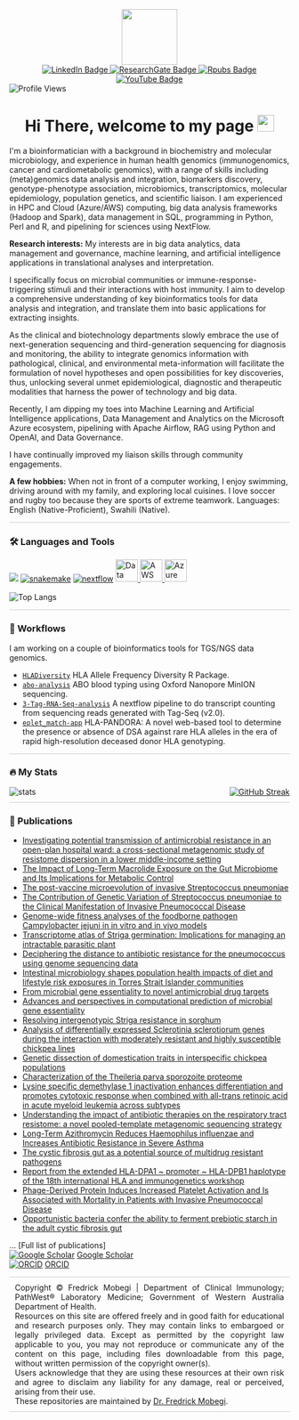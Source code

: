 <div id="header" align="center">
  <img src="https://media.giphy.com/media/M9gbBd9nbDrOTu1Mqx/giphy.gif" width="100"/>
</div>

<div id="badges" style="text-align: center;">
  <a href="https://www.linkedin.com/in/fmobegi/" target="_blank">
    <img src="https://img.shields.io/badge/LinkedIn-blue?style=for-the-badge&logo=linkedin&logoColor=white" alt="LinkedIn Badge"/>
  </a>
  <a href="https://www.researchgate.net/profile/Fredrick-Mobegi" target="_blank">
    <img src="https://img.shields.io/badge/ResearchGate-green?style=for-the-badge&logo=researchgate&logoColor=white" alt="ResearchGate Badge"/>
  </a>
  <a href="https://rpubs.com/fmobegi" target="_blank">
    <img src="https://img.shields.io/badge/Rpubs-black?style=for-the-badge&logo=rstudio&logoColor=white" alt="Rpubs Badge"/>
  </a>
  <a href="https://www.youtube.com/@fmobegi" target="_blank">
    <img src="https://img.shields.io/badge/YouTube-red?style=for-the-badge&logo=youtube&logoColor=white" alt="YouTube Badge"/>
  </a>
</div>
  <img src="https://komarev.com/ghpvc/?username=fmobegi&style=flat-square&color=blue" alt="Profile Views"/>
</div>
</br>
<h1 style="text-align: center;">
  Hi There, welcome to my page
  <img src="https://media.giphy.com/media/hvRJCLFzcasrR4ia7z/giphy.gif" width="30px"/>
</h1>

<p>
I'm a bioinformatician with a background in biochemistry and molecular microbiology, and experience in human health genomics (immunogenomics, cancer and cardiometabolic genomics), with a range of skills including (meta)genomics data analysis and integration, biomarkers discovery, genotype-phenotype association, microbiomics, transcriptomics, molecular epidemiology, population genetics, and scientific liaison. I am experienced in HPC and Cloud (Azure/AWS) computing, big data analysis frameworks (Hadoop and Spark), data management in SQL, programming in Python, Perl and R, and pipelining for sciences using NextFlow.

__Research interests:__
My interests are in big data analytics, data management and governance, machine learning, and artificial intelligence applications in translational analyses and interpretation.

I specifically focus on microbial communities or immune-response-triggering stimuli and their interactions with host immunity. I aim to develop a comprehensive understanding of key bioinformatics tools for data analysis and integration, and translate them into basic applications for extracting insights.

As the clinical and biotechnology departments slowly embrace the use of next-generation sequencing and third-generation sequencing for diagnosis and monitoring, the ability to integrate genomics information with pathological, clinical, and environmental meta-information will facilitate the formulation of novel hypotheses and open possibilities for key discoveries, thus, unlocking several unmet epidemiological, diagnostic and therapeutic modalities that harness the power of technology and big data.

Recently, I am dipping my toes into Machine Learning and Artificial Intelligence applications, Data Management and Analytics on the Microsoft Azure ecosystem, pipelining with Apache Airflow, RAG using Python and OpenAI, and Data Governance.

I have continually improved my liaison skills through community engagements.

__A few hobbies:__
When not in front of a computer working, I enjoy swimming, driving around with my family, and exploring local cuisines. I love soccer and rugby too because they are sports of extreme teamwork.
Languages: English (Native-Proficient), Swahili (Native).
</p>

<div style="border-bottom: 1px solid #ccc; margin-top: 10px;"></div>

### :hammer_and_wrench: Languages and Tools

![](https://go-skill-icons.vercel.app/api/icons?i=linux,r,py,docker,git,github,spark,postgresql,mysql,databricks)
[![snakemake](https://avatars.githubusercontent.com/u/33450111?s=48&v=4)](https://github.com/snakemake)
[![nextflow](https://avatars.githubusercontent.com/u/6698688?s=50&v=4)](https://github.com/nextflow-io/nextflow)
<a href="https://azure.microsoft.com" target="_blank">
  <img src="https://code.benco.io/icon-collection/azure-icons/Data-Factory.svg" alt="Data Factory" width="40" height="40" style="margin-bottom: 5px;" />
</a>
<a href="https://aws.amazon.com" target="_blank">
  <img src="https://go-skill-icons.vercel.app/api/icons?i=aws" alt="AWS" width="40" height="40" style="margin-bottom: 5px;" />
</a>
<a href="https://azure.microsoft.com" target="_blank">
  <img src="https://go-skill-icons.vercel.app/api/icons?i=azure" alt="Azure" width="40" height="40" style="margin-bottom: 5px;" />
</a>

![Top Langs](https://github-readme-stats.vercel.app/api/top-langs/?username=fmobegi&layout=compact&theme=dark)

<div style="border-bottom: 1px solid #ccc; margin-top: 10px;"></div>

### :floppy_disk: Workflows

I am working on a couple of bioinformatics tools for TGS/NGS data genomics.

- [`HLADiversity`](https://github.com/fmobegi/HLADiversity) HLA Allele Frequency Diversity R Package.
- [`abo-analysis`](https://github.com/fmobegi/abo-analysis) ABO blood typing using Oxford Nanopore MinION sequencing.
- [`3-Tag-RNA-Seq-analysis`](https://github.com/fmobegi/3-Tag-RNA-Seq-analysis) A nextflow pipeline to do transcript counting from sequencing reads generated with Tag-Seq (v2.0).
- [`eplet_match-app`](https://github.com/fmobegi/PathWest_Projects/tree/master/eplet_match-app) HLA-PANDORA: A novel web-based tool to determine the presence or absence of DSA against rare HLA alleles in the era of rapid high-resolution deceased donor HLA genotyping.

<div style="border-bottom: 1px solid #ccc; margin-top: 10px;"></div>

### :fire: My Stats

<div style="display: flex; justify-content: space-between;">
  <img src="https://github-readme-stats.vercel.app/api?username=fmobegi&show_icons=true&theme=dark" alt="stats" />
  <a href="https://git.io/streak-stats">
    <img src="http://github-readme-streak-stats.herokuapp.com?user=fmobegi&theme=dark&background=000000" alt="GitHub Streak" />
  </a>
</div>

<div style="border-bottom: 1px solid #ccc; margin-top: 10px;"></div>

### :scroll: Publications

- [Investigating potential transmission of antimicrobial resistance in an open-plan hospital ward: a cross-sectional metagenomic study of resistome dispersion in a lower middle-income setting](https://www.ncbi.nlm.nih.gov/pubmed/33736699)
- [The Impact of Long-Term Macrolide Exposure on the Gut Microbiome and Its Implications for Metabolic Control](https://www.ncbi.nlm.nih.gov/pubmed/37347185)
- [The post-vaccine microevolution of invasive Streptococcus pneumoniae](https://www.ncbi.nlm.nih.gov/pubmed/26492862)
- [The Contribution of Genetic Variation of Streptococcus pneumoniae to the Clinical Manifestation of Invasive Pneumococcal Disease](https://www.ncbi.nlm.nih.gov/pubmed/29788414)
- [Genome-wide fitness analyses of the foodborne pathogen Campylobacter jejuni in in vitro and in vivo models](https://www.ncbi.nlm.nih.gov/pubmed/28455506)
- [Transcriptome atlas of Striga germination: Implications for managing an intractable parasitic plant](https://doi.org/10.1002/ppp3.10395)
- [Deciphering the distance to antibiotic resistance for the pneumococcus using genome sequencing data](https://www.ncbi.nlm.nih.gov/pubmed/28205635)
- [Intestinal microbiology shapes population health impacts of diet and lifestyle risk exposures in Torres Strait Islander communities](https://www.ncbi.nlm.nih.gov/pubmed/33074097)
- [From microbial gene essentiality to novel antimicrobial drug targets](https://www.ncbi.nlm.nih.gov/pubmed/25373505)
- [Advances and perspectives in computational prediction of microbial gene essentiality](https://www.ncbi.nlm.nih.gov/pubmed/26857942)
- [Resolving intergenotypic Striga resistance in sorghum](https://www.ncbi.nlm.nih.gov/pubmed/37260405)
- [Analysis of differentially expressed Sclerotinia sclerotiorum genes during the interaction with moderately resistant and highly susceptible chickpea lines](https://www.ncbi.nlm.nih.gov/pubmed/33964897)
- [Genetic dissection of domestication traits in interspecific chickpea populations](https://www.ncbi.nlm.nih.gov/pubmed/37961823)
- [Characterization of the Theileria parva sporozoite proteome](https://www.ncbi.nlm.nih.gov/pubmed/29258832)
- [Lysine specific demethylase 1 inactivation enhances differentiation and promotes cytotoxic response when combined with all-trans retinoic acid in acute myeloid leukemia across subtypes](https://www.ncbi.nlm.nih.gov/pubmed/30514804)
- [Understanding the impact of antibiotic therapies on the respiratory tract resistome: a novel pooled-template metagenomic sequencing strategy](https://www.ncbi.nlm.nih.gov/pubmed/30151191)
- [Long-Term Azithromycin Reduces Haemophilus influenzae and Increases Antibiotic Resistance in Severe Asthma](https://www.ncbi.nlm.nih.gov/pubmed/30875247)
- [The cystic fibrosis gut as a potential source of multidrug resistant pathogens](https://www.ncbi.nlm.nih.gov/pubmed/33250435)
- [Report from the extended HLA-DPA1 ~ promoter ~ HLA-DPB1 haplotype of the 18th international HLA and immunogenetics workshop](https://www.ncbi.nlm.nih.gov/pubmed/37452528)
- [Phage-Derived Protein Induces Increased Platelet Activation and Is Associated with Mortality in Patients with Invasive Pneumococcal Disease](https://www.ncbi.nlm.nih.gov/pubmed/28096486)
- [Opportunistic bacteria confer the ability to ferment prebiotic starch in the adult cystic fibrosis gut](https://www.ncbi.nlm.nih.gov/pubmed/30359203)

... [Full list of publications]  
[![Google Scholar](https://img.icons8.com/material-outlined/24/000000/google-scholar.png)](https://scholar.google.com.au/citations?hl=en&user=1d8Z29IAAAAJ) [Google Scholar](https://scholar.google.com.au/citations?hl=en&user=1d8Z29IAAAAJ)  
[![ORCID](https://upload.wikimedia.org/wikipedia/commons/thumb/1/18/ORCID_iD_Logo.svg/1200px-ORCID_iD_Logo.svg.png)](https://orcid.org/my-orcid?orcid=0000-0003-0554-9919) [ORCID](https://orcid.org/my-orcid?orcid=0000-0003-0554-9919)

<!-- Footer Section -->
<div style="border-top: 1px solid #ccc; padding: 10px; text-align: justify;">
  Copyright &copy; Fredrick Mobegi | Department of Clinical Immunology; PathWest&#x00AE; Laboratory Medicine;
  Government of Western Australia Department of Health.<br>
  Resources on this site are offered freely and in good faith for educational and research purposes only. They may contain links to embargoed or legally privileged data.
  Except as permitted by the copyright law applicable to you,
  you may not reproduce or communicate any of the content on this page,
  including files downloadable from this page, without written permission
  of the copyright owner(s).<br>
  Users acknowledge that they are using these resources at their own risk and agree to disclaim any liability
  for any damage, real or perceived, arising from their use.<br>
  These repositories are maintained by <a href="https://www.linkedin.com/in/fmobegi/" target="_blank">Dr. Fredrick Mobegi</a>.
</div>
<div style="border-top: 1px solid #ccc; padding: 10px; text-align: justify;"></div>
